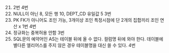 21. 2번 4번
22. NULL이 아닌 8, 모든 행 10, DEPT_CD 유일값 5 3번
23. PK FK가 아니어도 조인 가능, 3개이상 조인 특정시점에 단 2개의 집합끼리 조인 연산 x 1번 4번
24. 정규화는 중복허용 안함 3번
25. SQL문의 예약어인 AS는 테이블 뒤에 올 수 없다. 컬럼명 뒤에 와야 한다. 데이블에 별다른 엘리어스를 주지 않은 경우 테이블명을 대신 쓸 수 있다. 4번